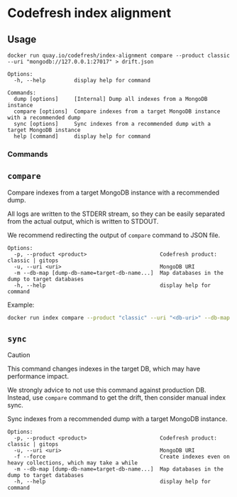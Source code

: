 # Codefresh index alignment

## Usage

```
docker run quay.io/codefresh/index-alignment compare --product classic --uri "mongodb://127.0.0.1:27017" > drift.json

```

```
Options:
  -h, --help         display help for command

Commands:
  dump [options]     [Internal] Dump all indexes from a MongoDB instance
  compare [options]  Compare indexes from a target MongoDB instance with a recommended dump
  sync [options]     Sync indexes from a recommended dump with a target MongoDB instance
  help [command]     display help for command
```



### Commands

## `compare`

Compare indexes from a target MongoDB instance with a recommended dump.

All logs are written to the STDERR stream, so they can be easily separated from the actual output, which is written to STDOUT.

We recommend redirecting the output of `compare` command to JSON file.

```
Options:
  -p, --product <product>                       Codefresh product: classic | gitops
  -u, --uri <uri>                               MongoDB URI
  -m --db-map [dump-db-name=target-db-name...]  Map databases in the dump to target databases
  -h, --help                                    display help for command
```

Example:

```sh
docker run index compare --product "classic" --uri "<db-uri>" --db-map google_production=local > drift.json
```

## `sync`

> [!CAUTION]
> This command changes indexes in the target DB, which may have performance impact.
>
> We strongly advice to not use this command against production DB. Instead, use `compare` command to get the drift, then consider manual index sync.


Sync indexes from a recommended dump with a target MongoDB instance.

```
Options:
  -p, --product <product>                       Codefresh product: classic | gitops
  -u, --uri <uri>                               MongoDB URI
  -f --force                                    Create indexes even on heavy collections, which may take a while
  -m --db-map [dump-db-name=target-db-name...]  Map databases in the dump to target databases
  -h, --help                                    display help for command
```
